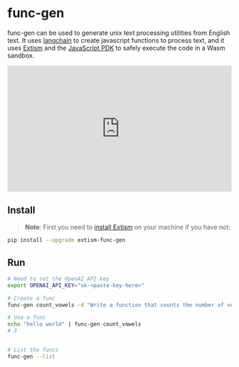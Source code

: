 # func-gen

func-gen can be used to generate unix text processing utilities from English text.
It uses [langchain](https://python.langchain.com/en/latest/index.html) to create javascript functions
to process text, and it uses [Extism](https://extism.org/) and the [JavaScript PDK](https://extism.org/docs/write-a-plugin/js-pdk)
to safely execute the code in a Wasm sandbox.

<div style="position: relative; padding-bottom: 56.25%; height: 0;"><iframe src="https://www.loom.com/embed/d956147a1a7d449391ec0778ebe12918" frameborder="0" webkitallowfullscreen mozallowfullscreen allowfullscreen style="position: absolute; top: 0; left: 0; width: 100%; height: 100%;"></iframe></div>

## Install

> **Note**: First you need to [install Extism](https://extism.org/docs/install) on your machine if you have not:

```bash
pip install --upgrade extism-func-gen
```

## Run

```bash
# Need to set the OpenAI API key
export OPENAI_API_KEY="sk-<paste-key-here>"

# Create a func
func-gen count_vowels -d "Write a function that counts the number of vowels in an input string"

# Use a func
echo "hello world" | func-gen count_vowels
# 3


# List the funcs
func-gen --list
```

